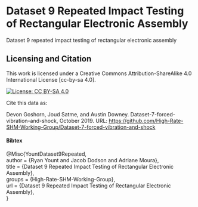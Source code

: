 # Dataset 9 Repeated Impact Testing of Rectangular Electronic Assembly
Dataset 9 repeated impact testing of rectangular electronic assembly







## Licensing and Citation

This work is licensed under a Creative Commons Attribution-ShareAlike 4.0 International License [cc-by-sa 4.0].

[![License: CC BY-SA 4.0](https://img.shields.io/badge/License-CC_BY--SA_4.0-lightgrey.svg)](https://creativecommons.org/licenses/by-sa/4.0/)


Cite this data as: 

Devon Goshorn, Joud Satme, and Austin Downey. Dataset-7-forced-vibration-and-shock, October 2019. URL: https://github.com/High-Rate-SHM-Working-Group/Dataset-7-forced-vibration-and-shock

#### Bibtex

@Misc{YountDataset9Repeated,  
  author = {Ryan Yount and Jacob Dodson and Adriane Moura},  
  title  = {Dataset 9 Repeated Impact Testing of Rectangular Electronic Assembly},  
  groups = {High-Rate-SHM-Working-Group},  
  url    = {Dataset 9 Repeated Impact Testing of Rectangular Electronic Assembly},  
}  
